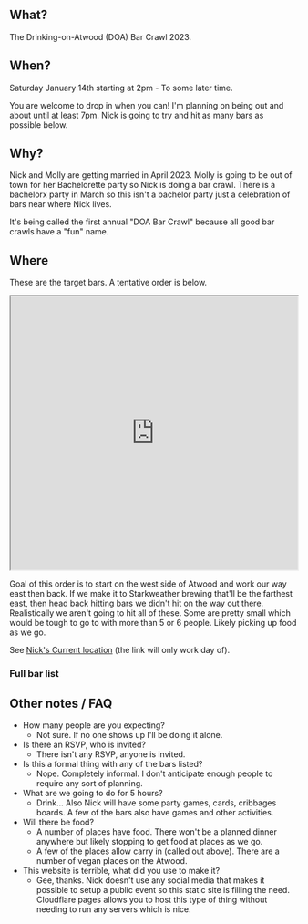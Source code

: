 ## What?
The Drinking-on-Atwood (DOA) Bar Crawl 2023.

## When?
Saturday January 14th starting at 2pm - To some later time. 

You are welcome to drop in when you can! 
I'm planning on being out and about until at least 7pm. Nick is going to try and hit as many bars as possible below. 

## Why?
Nick and Molly are getting married in April 2023. 
Molly is going to be out of town for her Bachelorette party so Nick is doing a bar crawl. 
There is a bachelorx party in March so this isn't a bachelor party just a celebration
of bars near where Nick lives.

It's being called the first annual "DOA Bar Crawl" because all good bar crawls have a "fun" name. 

## Where

These are the target bars. A tentative order is below.

<!--
This is a MyMaps Google map. 
 -->

<iframe src="https://www.google.com/maps/d/u/0/embed?mid=1UVdmLFwleORKFIRq0Mciyfmav4QNYWw&ehbc=2E312F" width="100%" height="480"></iframe>

Goal of this order is to start on the west side of Atwood and work our way east then back. If we make it to Starkweather brewing that'll be the farthest east, then head back hitting bars we didn't hit on the way out there. Realistically we aren't going to hit all of these. Some are pretty small which would be tough to go to with more than 5 or 6 people. Likely picking up food as we go.

See [Nick's Current location](https://maps.app.goo.gl/3NqGnWHv5FHChQVc8) (the link will only work day of). 

### Full bar list

## Other notes / FAQ
* How many people are you expecting?
    * Not sure. If no one shows up I'll be doing it alone.
* Is there an RSVP, who is invited?
    * There isn't any RSVP, anyone is invited.
* Is this a formal thing with any of the bars listed?
    * Nope. Completely informal. I don't anticipate enough people to require any sort of planning.
* What are we going to do for 5 hours?
    * Drink... Also Nick will have some party games, cards, cribbages boards. 
    A few of the bars also have games and other activities.
* Will there be food? 
    * A number of places have food. There won't be a planned dinner anywhere but likely stopping to get food at places as we go.
    * A few of the places allow carry in (called out above). There are a number of vegan places on the Atwood.
* This website is terrible, what did you use to make it?
    * Gee, thanks. Nick doesn't use any social media that makes it possible to setup a public event so this static site is filling the need. Cloudflare pages allows you to host this type of thing without needing to run any servers which is nice.
